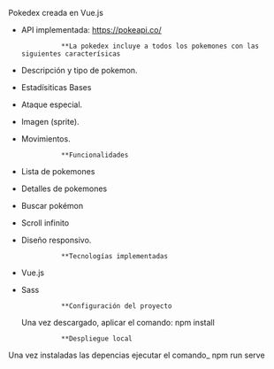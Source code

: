 Pokedex creada en Vue.js

* API implementada: https://pokeapi.co/


                **La pokedex incluye a todos los pokemones con las siguientes caracterísicas

* Descripción y tipo de pokemon.
* Estadísiticas Bases
* Ataque especial.
* Imagen (sprite).
* Movimientos.


                **Funcionalidades
* Lista de pokemones
* Detalles de pokemones
* Buscar pokémon
* Scroll infinito
* Diseño responsivo.


                **Tecnologías implementadas
* Vue.js
* Sass



                **Configuración del proyecto
    Una vez descargado, aplicar el comando:
        npm install


                **Despliegue local
Una vez instaladas las depencias ejecutar el comando_
        npm run serve

